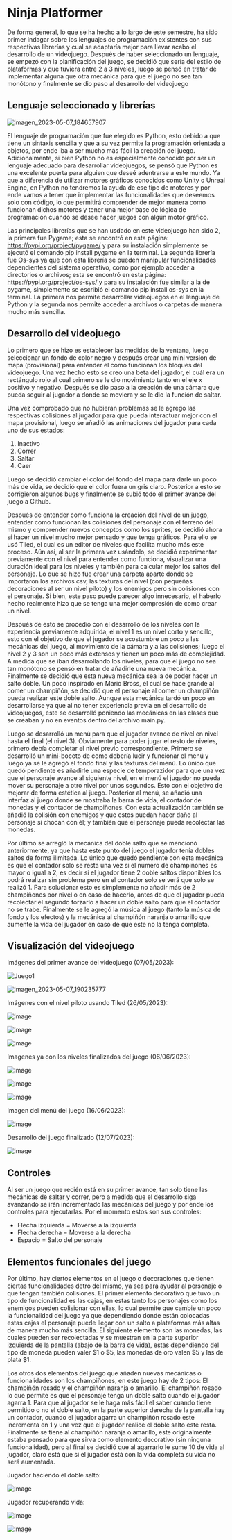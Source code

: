 # Ninja Platformer

De forma general, lo que se ha hecho a lo largo de este semestre, ha sido primer indagar sobre los lenguajes de programación existentes con sus respectivas librerías y cual se adaptaría mejor para llevar acabo el desarrollo de un videojuego. Después de haber seleccionado un lenguaje, se empezó con la planificación del juego, se decidió que sería del estilo de plataformas y que tuviera entre 2 a 3 niveles, luego se pensó en tratar de implementar alguna que otra mecánica para que el juego no sea tan monótono y finalmente se dio paso al desarrollo del videojuego

## Lenguaje seleccionado y librerías

![imagen_2023-05-07_184657907](https://user-images.githubusercontent.com/132232545/236708520-f052e6a4-2f3d-40b1-8f70-2023bc6c384c.png)


El lenguaje de programación que fue elegido es Python, esto debido a que tiene un sintaxis sencilla y que a su vez permite la programación orientada a objetos, por ende iba a ser mucho más fácil la creación del juego. Adicionalmente, si bien Python no es especialmente conocido por ser un lenguaje adecuado para desarrollar videojuegos, se pensó que Python es una excelente puerta para alguien que deseé adentrarse a este mundo. Ya que a diferencia de utilizar motores gráficos conocidos como Unity o Unreal Engine, en Python no tendremos la ayuda de ese tipo de motores y por ende vamos a tener que implementar las funcionalidades que deseemos solo con código, lo que permitirá comprender de mejor manera como funcionan dichos motores y tener una mejor base de lógica de programación cuando se desee hacer juegos con algún motor gráfico.

Las principales librerías que se han usdado en este videojuego han sido 2, la primera fue Pygame; esta se encontró en esta página: https://pypi.org/project/pygame/ y para su instalación simplemente se ejecutó el comando pip install pygame en la terminal. La segunda librería fue Os-sys ya que con esta librería se pueden manipular funcionalidades dependientes del sistema operativo, como por ejemplo acceder a directorios o archivos; esta se encontró en esta página: https://pypi.org/project/os-sys/ y para su instalación fue similar a la de pygame, simplemente se escribió el comando pip install os-sys en la terminal. La primera nos permite desarrollar videojuegos en el lenguaje de Python y la segunda nos permite acceder a archivos o carpetas de manera mucho más sencilla.

## Desarrollo del videojuego

Lo primero que se hizo es establecer las medidas de la ventana, luego seleccionar un fondo de color negro y después crear una mini version de mapa (provisional) para entender el como funcionan los bloques del videojuego. Una vez hecho esto se creo una beta del jugador, el cuál era un rectángulo rojo al cual primero se le dio movimiento tanto en el eje x positivo y negativo. Después se dio paso a la creación de una cámara que pueda seguir al jugador a donde se moviera y se le dio la función de saltar.

Una vez comprobado que no hubieran problemas se le agrego las respectivas colisiones al jugador para que pueda interactuar mejor con el mapa provisional, luego se añadió las animaciones del jugador para cada uno de sus estados:
  
  1. Inactivo
  2. Correr
  3. Saltar
  4. Caer

Luego se decidió cambiar el color del fondo del mapa para darle un poco más de vida, se decidió que el color fuera un gris claro. Posterior a esto se corrigieron algunos bugs y finalmente se subió todo el primer avance del juego a Github.

Después de entender como funciona la creación del nivel de un juego, entender como funcionan las colisiones del personaje con el terreno del mismo y comprender nuevos conceptos como los sprites, se decidió ahora sí hacer un nivel mucho mejor pensado y que tenga gráficos. Para ello se usó Tiled, el cual es un editor de niveles que facilita mucho más este proceso. Aún así, al ser la primera vez usándolo, se decidió experimentar previamente con el nivel para entender como funciona, visualizar una duración ideal para los niveles y también para calcular mejor los saltos del personaje. Lo que se hizo fue crear una carpeta aparte donde se importaron los archivos csv, las texturas del nivel (con pequeñas decoraciones al ser un nivel piloto) y los enemigos pero sin colisiones con el personaje. Si bien, este paso puede parecer algo innecesario, el haberlo hecho realmente hizo que se tenga una mejor compresión de como crear un nivel.

Después de esto se procedió con el desarrollo de los niveles con la experiencia previamente adquirida, el nivel 1 es un nivel corto y sencillo, esto con el objetivo de que el jugador se acostumbre un poco a las mecánicas del juego, al movimiento de la cámara y a las colisiones; luego el nivel 2 y 3 son un poco más extensos y tienen un poco más de complejidad. A medida que se iban desarrollando los niveles, para que el juego no sea tan monótono se pensó en tratar de añadirle una nueva mecánica. Finalmente se decidió que esta nueva mecánica sea la de poder hacer un salto doble. Un poco inspirado en Mario Bross, el cual se hace grande al comer un champiñón, se decidió que el personaje al comer un champiñón pueda realizar este doble salto. Aunque esta mecánica tardó un poco en desarrollarse ya que al no tener experiencia previa en el desarrollo de videojuegos, este se desarrolló poniendo las mecánicas en las clases que se creaban y no en eventos dentro del archivo main.py.

Luego se desarrolló un menú para que el jugador avance de nivel en nivel hasta el final (el nivel 3). Obviamente para poder jugar el resto de niveles, primero debía completar el nivel previo correspondiente. Primero se desarrolló un mini-boceto de como debería lucir y funcionar el menú y luego ya se le agregó el fondo final y las texturas del menú. Lo único que quedó pendiente es añadirle una especie de temporazidor para que una vez que el personaje avance al siguiente nivel, en el menú el jugador no pueda mover su personaje a otro nivel por unos segundos. Esto con el objetivo de mejorar de forma estética al juego. Posterior al menú, se añadió una interfaz al juego donde se mostraba la barra de vida, el contador de monedas y el contador de champiñones. Con esta actualización también se añadió la colisión con enemigos y que estos puedan hacer daño al personaje si chocan con él; y también que el personaje pueda recolectar las monedas.

Por último se arregló la mecánica del doble salto que se mencionó anteriormente, ya que hasta este punto del juego el jugador tenía dobles saltos de forma ilimitada. Lo único que quedó pendiente con esta mecánica es que el contador solo se resta una vez si el número de champiñones es mayor o igual a 2, es decir si el jugador tiene 2 doble saltos disponibles los podrá realizar sin problema pero en el contador solo se verá que solo se realizó 1. Para solucionar esto es simplemente no añadir más de 2 champiñones por nivel o en caso de hacerlo, antes de que el jugador pueda recolectar el segundo forzarlo a hacer un doble salto para que el contador no se trabe. Finalmente se le agregó la música al juego (tanto la música de fondo y los efectos) y la mecánica al champiñón naranja o amarillo que aumente la vida del jugador en caso de que este no la tenga completa. 

## Visualización del videojuego

Imágenes del primer avance del videojuego (07/05/2023):

![Juego1](https://user-images.githubusercontent.com/132232545/236709151-904a0f03-b74e-4b0c-8675-c8ec7d3ba3c0.png)

![imagen_2023-05-07_190235777](https://user-images.githubusercontent.com/132232545/236709154-dc4a5428-8982-4823-8c03-c3798702cdd4.png)

Imágenes con el nivel piloto usando Tiled (26/05/2023):

![image](https://github.com/JoaoConde12/ninja_platformer/assets/132232545/b5cdd10b-0897-4169-847c-7d5d9105598d)

![image](https://github.com/JoaoConde12/ninja_platformer/assets/132232545/a7c75002-08a9-407a-ba84-0f3ab23d12d3)

![image](https://github.com/JoaoConde12/ninja_platformer/assets/132232545/72eafcf4-2a0e-4d0a-ac72-dffbba1db051)

Imagenes ya con los niveles finalizados del juego (06/06/2023):

![image](https://github.com/JoaoConde12/ninja_platformer/assets/132232545/f441228b-16bf-4cae-9dad-f5c172204561)

![image](https://github.com/JoaoConde12/ninja_platformer/assets/132232545/352e28f0-d9dd-4c09-adf0-43466ccfb47e)

![image](https://github.com/JoaoConde12/ninja_platformer/assets/132232545/53e9e48c-a17e-42ac-b6b4-bfa952da2df1)

Imagen del menú del juego (16/06/2023):

![image](https://github.com/JoaoConde12/ninja_platformer/assets/132232545/59551a03-7d84-44d4-9186-d633038da155)

Desarrollo del juego finalizado (12/07/2023):

![image](https://github.com/JoaoConde12/ninja_platformer/assets/132232545/3a7527b8-b44f-49e6-875e-3c34706dc1b0)

## Controles

Al ser un juego que recién está en su primer avance, tan solo tiene las mecánicas de saltar y correr, pero a medida que el desarrollo siga avanzando se irán incrementado las mecánicas del juego y por ende los controles para ejecutarlas. Por el momento estos son sus controles:
  
  - Flecha izquierda = Moverse a la izquierda
  - Flecha derecha = Moverse a la derecha
  - Espacio = Salto del personaje

## Elementos funcionales del juego

Por último, hay ciertos elementos en el juego o decoraciones que tienen ciertas funcionalidades detro del mismo, ya sea para ayudar al personaje o que tengan también colisiones. El primer elemento decorativo que tuvo un tipo de funcionalidad es las cajas, en estas tanto los personajes como los enemigos pueden colisionar con ellas, lo cual permite que cambie un poco la funcionalidad del juego ya que dependiendo donde están colocadas estas cajas el personaje puede llegar con un salto a plataformas más altas de manera mucho más sencilla. El siguiente elemento son las monedas, las cuales pueden ser recolectadas y se muestran en la parte superior izquierda de la pantalla (abajo de la barra de vida), estas dependiendo del tipo de moneda pueden valer $1 o $5, las monedas de oro valen $5 y las de plata $1.

Los otros dos elementos del juego que añaden nuevas mecánicas o funcionalidades son los champiñones, en este juego hay de 2 tipos: El champiñón rosado y el champiñón naranja o amarillo. El champiñón rosado lo que permite es que el personaje tenga un doble salto cuando el jugador agarra 1. Para que al jugador se le haga más fácil el saber cuando tiene permitido o no el doble salto, en la parte superior derecha de la pantalla hay un contador, cuando el jugador agarra un champiñón rosado este incrementa en 1 y una vez que el jugador realice el doble salto este resta. Finalmente se tiene al champiñón naranja o amarillo, este originalmente estaba pensado para que sirva como elemento decorativo (sin ninguna funcionalidad), pero al final se decidió que al agarrarlo le sume 10 de vida al jugador, claro está que si el jugador está con la vida completa su vida no será aumentada. 

Jugador haciendo el doble salto:

![image](https://github.com/JoaoConde12/ninja_platformer/assets/132232545/0a2f7760-74fa-4704-9bb1-c7b0c6077d4c)

Jugador recuperando vida:

![image](https://github.com/JoaoConde12/ninja_platformer/assets/132232545/249115a3-60f6-48f5-a8a4-95908ed05656)

![image](https://github.com/JoaoConde12/ninja_platformer/assets/132232545/62cf16cf-bcb4-48dc-927e-009e0f8c609f)



